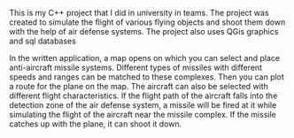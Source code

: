 This is my C++ project that I did in university in teams. 
The project was created to simulate the flight of various flying objects and shoot them down with the help of air defense systems. The project also uses QGis graphics and sql databases

In the written application, a map opens on which you can select and place anti-aircraft missile systems. Different types of missiles with different speeds and ranges can be matched to these complexes. Then you can plot a route for the plane on the map. The aircraft can also be selected with different flight characteristics. If the flight path of the aircraft falls into the detection zone of the air defense system, a missile will be fired at it while simulating the flight of the aircraft near the missile complex. If the missile catches up with the plane, it can shoot it down.
